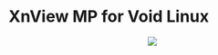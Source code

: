 # XnView MP for Void Linux

<p align="center"><img src="https://gitea.com/th0razin3/vur/raw/branch/main/srcpkgs/ocenaudio/ocenaudio.png"></p>